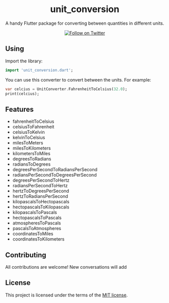 <h1 align="center">unit_conversion</h1>

<div align="center">

A handy Flutter package for converting between quantities in different units.

[![Follow on Twitter](https://img.shields.io/twitter/follow/flutterist?label=Follow%20flutterist)](https://twitter.com/flutterist)

</div>

## Using

Import the library:

```dart
import 'unit_conversion.dart';
```

You can use this converter to convert between the units. For example:

```dart
var celcius = UnitConverter.FahrenheitToCelsius(32.0);
print(celcius);
```
## Features

 * fahrenheitToCelsius
 * celsiusToFahrenheit
 * celsiusToKelvin 
 * kelvinToCelsius 
 * milesToMeters 
 * milesToKilometers 
 * kilometersToMiles 
 * degreesToRadians 
 * radiansToDegrees 
 * degreesPerSecondToRadiansPerSecond 
 * radiansPerSecondToDegreesPerSecond 
 * degreesPerSecondToHertz 
 * radiansPerSecondToHertz 
 * hertzToDegreesPerSecond 
 * hertzToRadiansPerSecond 
 * kilopascalsToHectopascals 
 * hectopascalsToKilopascals 
 * kilopascalsToPascals 
 * hectopascalsToPascals 
 * atmospheresToPascals 
 * pascalsToAtmospheres 
 * coordinatesToMiles 
 * coordinatesToKilometers 

## Contributing

All contributions are welcome! New conversations will add

## License

This project is licensed under the terms of the [MIT license](/LICENSE).
